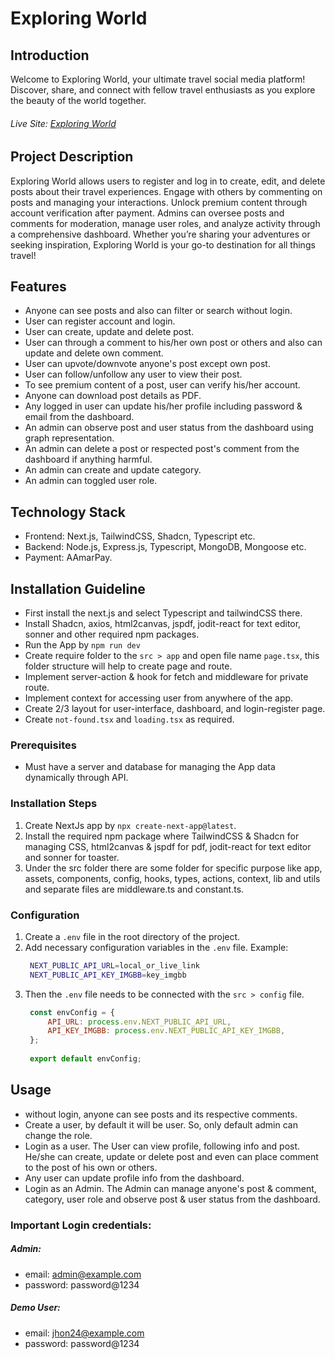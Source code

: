 # Exploring World

## Introduction
Welcome to Exploring World, your ultimate travel social media platform! Discover, share, and connect with fellow travel enthusiasts as you explore the beauty of the world together.
###### Live Site: [Exploring World](https://exploring-world-client.vercel.app)

## Project Description
Exploring World allows users to register and log in to create, edit, and delete posts about their travel experiences. Engage with others by commenting on posts and managing your interactions. Unlock premium content through account verification after payment. Admins can oversee posts and comments for moderation, manage user roles, and analyze activity through a comprehensive dashboard. Whether you’re sharing your adventures or seeking inspiration, Exploring World is your go-to destination for all things travel!

## Features
- Anyone can see posts and also can filter or search without login.
- User can register account and login.
- User can create, update and delete post.
- User can through a comment to his/her own post or others and also can update and delete own comment.
- User can upvote/downvote anyone's post except own post.
- User can follow/unfollow any user to view their post.
- To see premium content of a post, user can verify his/her account.
- Anyone can download post details as PDF.
- Any logged in user can update his/her profile including password & email from the dashboard.
- An admin can observe post and user status from the dashboard using graph representation.
- An admin can delete a post or respected post's comment from the dashboard if anything harmful.
- An admin can create and update category.
- An admin can toggled user role.

## Technology Stack
- Frontend: Next.js, TailwindCSS, Shadcn, Typescript etc.
- Backend: Node.js, Express.js, Typescript, MongoDB, Mongoose etc.
- Payment: AAmarPay.

## Installation Guideline
- First install the next.js and select Typescript and tailwindCSS there. 
- Install Shadcn, axios, html2canvas, jspdf, jodit-react for text editor, sonner and other required npm packages.
- Run the App by `npm run dev`
- Create require folder to the `src > app` and open file name `page.tsx`, this folder structure will help to create page and route.
- Implement server-action & hook for fetch and middleware for private route.
- Implement context for accessing user from anywhere of the app.
- Create 2/3 layout for user-interface, dashboard, and login-register page.
- Create `not-found.tsx` and `loading.tsx` as required.

### Prerequisites
- Must have a server and database for managing the App data dynamically through API.

### Installation Steps
1. Create NextJs app by `npx create-next-app@latest`.
2. Install the required npm package where TailwindCSS & Shadcn for managing CSS, html2canvas & jspdf for pdf, jodit-react for text editor and sonner for toaster.
3. Under the src folder there are some folder for specific purpose like app, assets, components, config, hooks, types, actions, context, lib and utils and separate files are middleware.ts and constant.ts.

### Configuration
1. Create a `.env` file in the root directory of the project.
2. Add necessary configuration variables in the `.env` file.
   Example:
   ```bash
    NEXT_PUBLIC_API_URL=local_or_live_link
    NEXT_PUBLIC_API_KEY_IMGBB=key_imgbb
   ```
3. Then the `.env` file needs to be connected with the `src > config` file.
   ```js
    const envConfig = {
        API_URL: process.env.NEXT_PUBLIC_API_URL,
        API_KEY_IMGBB: process.env.NEXT_PUBLIC_API_KEY_IMGBB,
    };
  
    export default envConfig;
   ```

## Usage
- without login, anyone can see posts and its respective comments.
- Create a user, by default it will be user. So, only default admin can change the role.
- Login as a user. The User can view profile, following info and post. He/she can create, update or delete post and even can place comment to the post of his own or others.  
- Any user can update profile info from the dashboard.  
- Login as an Admin. The Admin can manage anyone's post & comment, category, user role and observe post & user status from the dashboard.

### Important Login credentials:
##### Admin: 
- email: admin@example.com
- password: password@1234
##### Demo User: 
- email: jhon24@example.com
- password: password@1234